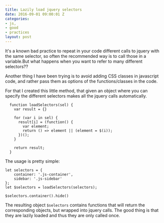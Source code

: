 ```yaml
---
title: Lazily load jquery selectors
date: 2016-09-01 09:00:01 Z
categories:
- js,
- good
- practices
layout: post
---
```


It's a known bad practice to repeat in your code different calls to jquery with the same selector, so often the recommended way is to call those in a variable.But what happens when you want to refer to many different selectors??

Another thing I have been trying is to avoid adding CSS classes in javascript code, and rather pass them as options of the functions/classes in the code.

For that I created this little method, that given an object where you can specify the different selectors makes all the jquery calls automatically.

```
  function loadSelectors(sel) {
    var result = {}
    
    for (var i in sel) {
      result[i] = (function() {
        var element;
        return () => element || (element = $(i));
      })();
    }
    
    return result;
  }
```

The usage is pretty simple:

```
let selectors = {
	container: '.js-container',
	sidebar: '.js-sidebar'
};
let $selectors = loadSelectors(selectors);

$selectors.container().hide()
```

The resulting object `$selectors` contains functions that will return the corresponding objects, but wrapped into jquery calls. The good thing is that they are lazily loaded and thus they are only called once.





